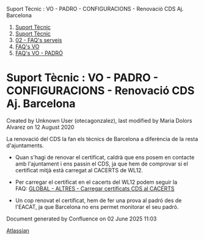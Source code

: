 Suport Tècnic : VO - PADRO - CONFIGURACIONS - Renovació CDS Aj. Barcelona  

1.  [Suport Tècnic](index.md)
2.  [Suport Tècnic](13893782.md)
3.  [02 - FAQ's serveis](26313393.md)
4.  [FAQ's VO](28705575.md)
5.  [FAQ's VO - PADRÓ](28705583.md)

Suport Tècnic : VO - PADRO - CONFIGURACIONS - Renovació CDS Aj. Barcelona
=========================================================================

Created by Unknown User (otecagonzalez), last modified by Maria Dolors Alvarez on 12 August 2020

La renovació del CDS la fan els tècnics de Barcelona a diferència de la resta d'ajuntaments. 

  

*   Quan s'hagi de renovar el certificat, caldrà que ens posem en contacte amb l'ajuntament i ens passin el CDS, ja que hem de comprovar si el certificat mitjà està carregat al CACERTS de WL12. 

  

*   Per carregar el certificat en el cacerts del WL12 podem seguir la FAQ: [GLOBAL - ALTRES - Carregar certificats CDS al CACERTS](GLOBAL---ALTRES---Carregar-certificats-CDS-al-CACERTS_30870049.md)

  

*   Un cop renovat el certificat, hem de fer una prova al padró des de l'EACAT, ja que Barcelona no ens permet monitorar el seu padró. 

  

  

Document generated by Confluence on 02 June 2025 11:03

[Atlassian](http://www.atlassian.com/)